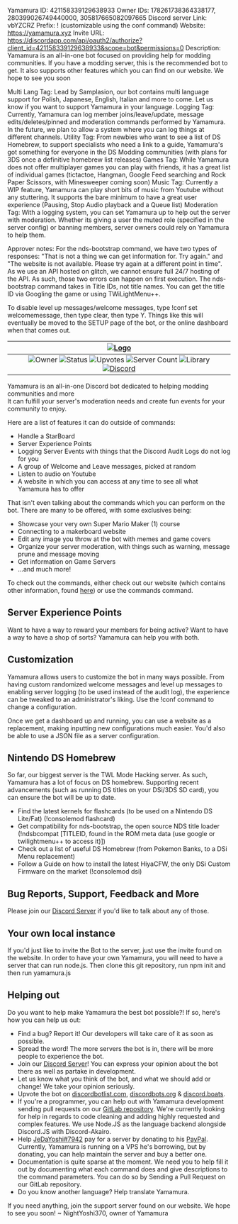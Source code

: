 Yamamura ID: 421158339129638933
Owner IDs: 178261738364338177, 280399026749440000, 305817665082097665
Discord server Link: vbYZCRZ
Prefix: ! (customizable using the conf command)
Website: https://yamamura.xyz
Invite URL: https://discordapp.com/api/oauth2/authorize?client_id=421158339129638933&scope=bot&permissions=0
Description: Yamamura is an all-in-one bot focused on providing help for modding communities. If you have a modding server, this is the recommended bot to get. It also supports other features which you can find on our website. We hope to see you soon

Multi Lang Tag: Lead by Samplasion, our bot contains multi language support for Polish, Japanese, English, Italian and more to come. Let us know if you want to support Yamamura in your language.
Logging Tag: Currently, Yamamura can log member joins/leave/update, message edits/deletes/pinned and moderation commands performed by Yamamura. In the future, we plan to allow a system where you can log things at different channels.
Utility Tag: From newbies who want to see a list of DS Homebrew, to support specialists who need a link to a guide, Yamamura's got something for everyone in the DS Modding communities (with plans for 3DS once a definitive homebrew list releases)
Games Tag: While Yamamura does not offer multiplayer games you can play with friends, it has a great list of individual games (tictactoe, Hangman, Google Feed searching and Rock Paper Scissors, with Minesweeper coming soon)
Music Tag: Currently a WIP feature, Yamamura can play short bits of music from Youtube without any stuttering. It supports the bare minimum to have a great user experience (Pausing, Stop Audio playback and a Queue list)
Moderation Tag: With a logging system, you can set Yamamura up to help out the server with moderation. Whether its giving a user the muted role (specified in the server config) or banning members, server owners could rely on Yamamura to help them.


Approver notes: For the nds-bootstrap command, we have two types of responses: "That is not a thing we can get information for. Try again." and "The website is not available. Please try again at a different point in time". As we use an API hosted on glitch, we cannot ensure full 24/7 hosting of the API. As such, those two errors can happen on first execution. The nds-bootstrap command takes in Title IDs, not title names. You can get the title ID via Googling the game or using TWiLightMenu++.

To disable level up messages/welcome messages, type !conf set welcomemessage, then type clear, then type Y. Things like this will eventually be moved to the SETUP page of the bot, or the online dashboard when that comes out.






|                                                                                                                                                                                                                                                                        [![Logo](https://yamamura.xyz/logo.png "Yamamura")](https://yamamura.xyz)                                                                                                                                                                                                                                                                                     |
|:------------------------------------------------------------------------------------------------------------------------------------------------------------------------------------------------------------------------------------------------------------------------------------------------------------------------------------------------------------------------------------------------------------------------------------------------------------------------------------------------------------------------------------------------------------------------------------------------------------------------------------------:|
|![Owner](https://discordbots.org/api/widget/owner/421158339129638933.svg "NightYoshi370 - Yamamura Owner") ![Status](https://discordbots.org/api/widget/status/421158339129638933.svg "Bot Status") ![Upvotes](https://discordbots.org/api/widget/upvotes/421158339129638933.svg "Bot Upvotes") ![Server Count](https://discordbots.org/api/widget/servers/421158339129638933.svg "The amount of servers the bot is in") ![Library](https://discordbots.org/api/widget/lib/421158339129638933.svg "The language the bot is coded in") [![Discord](https://img.shields.io/discord/484464227067887645.svg "Chat")](https://discord.gg/vbYZCRZ)|

Yamamura is an all-in-one Discord bot dedicated to helping modding communities and more     
It can fulfill your server's moderation needs and create fun events for your community to enjoy.

Here are a list of features it can do outside of commands:

- Handle a StarBoard
- Server Experience Points
- Logging Server Events with things that the Discord Audit Logs do not log for you
- A group of Welcome and Leave messages, picked at random
- Listen to audio on Youtube
- A website in which you can access at any time to see all what Yamamura has to offer

That isn't even talking about the commands which you can perform on the bot. There are many to be offered, with some exclusives being:

- Showcase your very own Super Mario Maker (1) course
- Connecting to a makerboard website
- Edit any image you throw at the bot with memes and game covers
- Organize your server moderation, with things such as warning, message prune and message moving
- Get information on Game Servers
- ...and much more!

To check out the commands, either check out our website (which contains other information, found [here](https://yamamura.xyz/)) or use the commands command.

## Server Experience Points

Want to have a way to reward your members for being active? Want to have a way to have a shop of sorts? Yamamura can help you with both.


## Customization

Yamamura allows users to customize the bot in many ways possible. From having custom randomized welcome messages and level up messages to enabling server logging (to be used instead of the audit log), the experience can be tweaked to an administrator's liking. Use the !conf command to change a configuration.

Once we get a dashboard up and running, you can use a website as a replacement, making inputting new configurations much easier. You'd also be able to use a JSON file as a server configuration.

## Nintendo DS Homebrew

So far, our biggest server is the TWL Mode Hacking server. As such, Yamamura has a lot of focus on DS homebrew. Supporting recent advancements (such as running DS titles on your DSi/3DS SD card), you can ensure the bot will be up to date.

- Find the latest kernels for flashcards (to be used on a Nintendo DS Lite/Fat) (!consolemod flashcard)
- Get compatibility for nds-bootstrap, the open source NDS title loader (!ndsbcompat [TITLEID, found in the ROM meta data (use google or twilightmenu++ to access it)])
- Check out a list of useful DS Homebrew (from Pokemon Banks, to a DSi Menu replacement)
- Follow a Guide on how to install the latest HiyaCFW, the only DSi Custom Firmware on the market (!consolemod dsi)



## Bug Reports, Support, Feedback and More

Please join our [Discord Server](https://discord.gg/vbYZCRZ) if you'd like to talk about any of those.

## Your own local instance

If you'd just like to invite the Bot to the server, just use the invite found on the website.
In order to have your own Yamamura, you will need to have a server that can run node.js. Then clone this git repository, run npm init and then run yamamura.js

## Helping out

Do you want to help make Yamamura the best bot possible?!
If so, here's how you can help us out:

- Find a bug? Report it! Our developers will take care of it as soon as possible.
- Spread the word! The more servers the bot is in, there will be more people to experience the bot.
- Join our [Discord Server](https://discord.gg/vbYZCRZ)! You can express your opinion about the bot there as well as partake in development.
- Let us know what you think of the bot, and what we should add or change! We take your opinion seriously.
- Upvote the bot on [discordbotlist.com](https://discordbotlist.com/bots/421158339129638933), [discordbots.org](https://discordbots.org/bot/421158339129638933) & [discord.boats](https://discord.boats/bot/421158339129638933).
- If you're a programmer, you can help out with Yamamura development sending pull requests on our [GitLab repository](https://gitlab.com/Samplasion/yamamura-discord-bot). We're currently looking for help in regards to code cleaning and adding highly requested and complex features. We use Node.JS as the language backend alongside Discord.JS with Discord-Akairo.
- Help [JeDaYoshi#7942](https://jedayoshi.com) pay for a server by donating to his [PayPal](https://paypal.me/Naydire). Currently, Yamamura is running on a VPS he's borrowing, but by donating, you can help maintain the server and buy a better one.
- Documentation is quite sparse at the moment. We need you to help fill it out by documenting what each command does and give descriptions to the command parameters. You can do so by Sending a Pull Request on our GitLab repository.
- Do you know another language? Help translate Yamamura.

If you need anything, join the support server found on our website. We hope to see you soon!
~ NightYoshi370, owner of Yamamura
